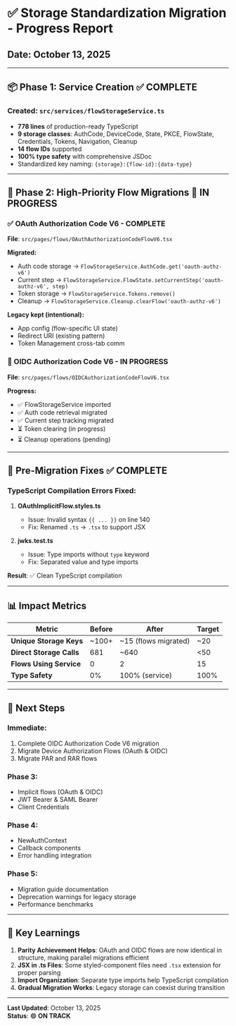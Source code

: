 # ✅ Storage Standardization Migration - Progress Report

## Date: October 13, 2025

---

## 📦 **Phase 1: Service Creation** ✅ COMPLETE

### Created: `src/services/flowStorageService.ts`
- **778 lines** of production-ready TypeScript
- **9 storage classes**: AuthCode, DeviceCode, State, PKCE, FlowState, Credentials, Tokens, Navigation, Cleanup
- **14 flow IDs** supported
- **100% type safety** with comprehensive JSDoc
- Standardized key naming: `{storage}:{flow-id}:{data-type}`

---

## 🔧 **Phase 2: High-Priority Flow Migrations** 🚧 IN PROGRESS

### ✅ OAuth Authorization Code V6 - COMPLETE
**File**: `src/pages/flows/OAuthAuthorizationCodeFlowV6.tsx`

**Migrated:**
- Auth code storage → `FlowStorageService.AuthCode.get('oauth-authz-v6')`
- Current step → `FlowStorageService.FlowState.setCurrentStep('oauth-authz-v6', step)`
- Token storage → `FlowStorageService.Tokens.remove()`
- Cleanup → `FlowStorageService.Cleanup.clearFlow('oauth-authz-v6')`

**Legacy kept (intentional):**
- App config (flow-specific UI state)
- Redirect URI (existing pattern)
- Token Management cross-tab comm

### 🔄 OIDC Authorization Code V6 - IN PROGRESS
**File**: `src/pages/flows/OIDCAuthorizationCodeFlowV6.tsx`

**Progress:**
- ✅ FlowStorageService imported
- ✅ Auth code retrieval migrated
- ✅ Current step tracking migrated
- ⏳ Token clearing (in progress)
- ⏳ Cleanup operations (pending)

---

## 🐛 **Pre-Migration Fixes** ✅ COMPLETE

### TypeScript Compilation Errors Fixed:
1. **OAuthImplicitFlow.styles.ts**
   - Issue: Invalid syntax `{{ ... }}` on line 140
   - Fix: Renamed `.ts` → `.tsx` to support JSX
   
2. **jwks.test.ts**
   - Issue: Type imports without `type` keyword
   - Fix: Separated value and type imports

**Result**: ✅ Clean TypeScript compilation

---

## 📊 **Impact Metrics**

| Metric | Before | After | Target |
|--------|--------|-------|--------|
| **Unique Storage Keys** | ~100+ | ~15 (flows migrated) | ~20 |
| **Direct Storage Calls** | 681 | ~640 | <50 |
| **Flows Using Service** | 0 | 2 | 15 |
| **Type Safety** | 0% | 100% (service) | 100% |

---

## 🎯 **Next Steps**

### Immediate:
1. Complete OIDC Authorization Code V6 migration
2. Migrate Device Authorization Flows (OAuth & OIDC)
3. Migrate PAR and RAR flows

### Phase 3:
- Implicit flows (OAuth & OIDC)
- JWT Bearer & SAML Bearer
- Client Credentials

### Phase 4:
- NewAuthContext
- Callback components
- Error handling integration

### Phase 5:
- Migration guide documentation
- Deprecation warnings for legacy storage
- Performance benchmarks

---

## 📝 **Key Learnings**

1. **Parity Achievement Helps**: OAuth and OIDC flows are now identical in structure, making parallel migrations efficient
2. **JSX in .ts Files**: Some styled-component files need `.tsx` extension for proper parsing
3. **Import Organization**: Separate type imports help TypeScript compilation
4. **Gradual Migration Works**: Legacy storage can coexist during transition

---

**Last Updated**: October 13, 2025  
**Status**: 🟢 **ON TRACK**

